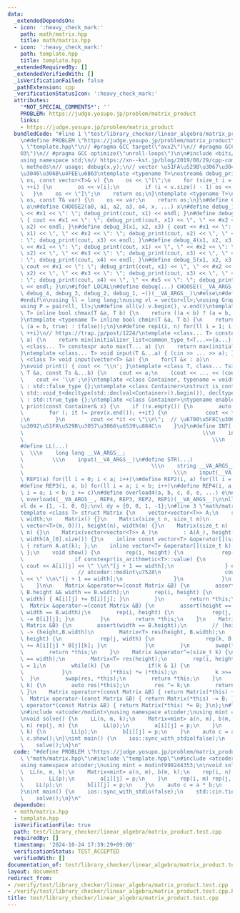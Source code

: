 ```yaml
---
data:
  _extendedDependsOn:
  - icon: ':heavy_check_mark:'
    path: math/matrix.hpp
    title: math/matrix.hpp
  - icon: ':heavy_check_mark:'
    path: template.hpp
    title: template.hpp
  _extendedRequiredBy: []
  _extendedVerifiedWith: []
  _isVerificationFailed: false
  _pathExtension: cpp
  _verificationStatusIcon: ':heavy_check_mark:'
  attributes:
    '*NOT_SPECIAL_COMMENTS*': ''
    PROBLEM: https://judge.yosupo.jp/problem/matrix_product
    links:
    - https://judge.yosupo.jp/problem/matrix_product
  bundledCode: "#line 1 \"test/library_checker/linear_algebra/matrix_product.test.cpp\"\
    \n#define PROBLEM \"https://judge.yosupo.jp/problem/matrix_product\"\n#line 2\
    \ \"template.hpp\"\n// #pragma GCC target(\"avx2\")\n// #pragma GCC optimize(\"\
    O3\")\n// #pragma GCC optimize(\"unroll-loops\")\n\n#include <bits/stdc++.h>\n\
    using namespace std;\n// https://xn--kst.jp/blog/2019/08/29/cpp-comp/\n// debug\
    \ methods\n// usage: debug(x,y);\n// vector \u51FA\u529B\u3067\u304D\u308B\u3088\
    \u3046\u306B\u4FEE\u6B63\ntemplate <typename T>\nostream& debug_print(ostream&\
    \ os, const vector<T>& v) {\n    os << \"[\";\n    for (size_t i = 0; i < v.size();\
    \ ++i) {\n        os << v[i];\n        if (i < v.size() - 1) os << \", \";\n \
    \   }\n    os << \"]\";\n    return os;\n}\ntemplate <typename T>\nostream& debug_print(ostream&\
    \ os, const T& var) {\n    os << var;\n    return os;\n}\n#define CHOOSE(a) CHOOSE2\
    \ a\n#define CHOOSE2(a0, a1, a2, a3, a4, x, ...) x\n#define debug_1(x1) { cout\
    \ << #x1 << \": \"; debug_print(cout, x1) << endl; }\n#define debug_2(x1, x2)\
    \ { cout << #x1 << \": \"; debug_print(cout, x1) << \", \" << #x2 << \": \"; debug_print(cout,\
    \ x2) << endl; }\n#define debug_3(x1, x2, x3) { cout << #x1 << \": \"; debug_print(cout,\
    \ x1) << \", \" << #x2 << \": \"; debug_print(cout, x2) << \", \" << #x3 << \"\
    : \"; debug_print(cout, x3) << endl; }\n#define debug_4(x1, x2, x3, x4) { cout\
    \ << #x1 << \": \"; debug_print(cout, x1) << \", \" << #x2 << \": \"; debug_print(cout,\
    \ x2) << \", \" << #x3 << \": \"; debug_print(cout, x3) << \", \" << #x4 << \"\
    : \"; debug_print(cout, x4) << endl; }\n#define debug_5(x1, x2, x3, x4, x5) {\
    \ cout << #x1 << \": \"; debug_print(cout, x1) << \", \" << #x2 << \": \"; debug_print(cout,\
    \ x2) << \", \" << #x3 << \": \"; debug_print(cout, x3) << \", \" << #x4 << \"\
    : \"; debug_print(cout, x4) << \", \" << #x5 << \": \"; debug_print(cout, x5)\
    \ << endl; }\n\n#ifdef LOCAL\n#define debug(...) CHOOSE((__VA_ARGS__, debug_5,\
    \ debug_4, debug_3, debug_2, debug_1, ~))(__VA_ARGS__)\n#else\n#define debug(...)\n\
    #endif\n\nusing ll = long long;\nusing vl = vector<ll>;\nusing Graph = vector<vector<ll>>;\n\
    using P = pair<ll, ll>;\n#define all(v) v.begin(), v.end()\ntemplate <typename\
    \ T> inline bool chmax(T &a, T b) {\n    return ((a < b) ? (a = b, true) : (false));\n\
    }\ntemplate <typename T> inline bool chmin(T &a, T b) {\n    return ((a > b) ?\
    \ (a = b, true) : (false));\n}\n#define rep1(i, n) for(ll i = 1; i <= ((ll)n);\
    \ ++i)\n// https://trap.jp/post/1224/\ntemplate <class... T> constexpr auto min(T...\
    \ a) {\n    return min(initializer_list<common_type_t<T...>>{a...});\n}\ntemplate\
    \ <class... T> constexpr auto max(T... a) {\n    return max(initializer_list<common_type_t<T...>>{a...});\n\
    }\ntemplate <class... T> void input(T &...a) { (cin >> ... >> a); }\ntemplate\
    \ <class T> void input(vector<T> &a) {\n    for(T &x : a)\n        cin >> x;\n\
    }\nvoid print() { cout << '\\n'; }\ntemplate <class T, class... Ts> void print(const\
    \ T &a, const Ts &...b) {\n    cout << a;\n    (cout << ... << (cout << ' ', b));\n\
    \    cout << '\\n';\n}\ntemplate <class Container, typename = void>\nstruct is_container\
    \ : std::false_type {};\ntemplate <class Container>\nstruct is_container<Container,\
    \ std::void_t<decltype(std::declval<Container>().begin()), decltype(std::declval<Container>().end())>>\
    \ : std::true_type {};\ntemplate <class Container>\ntypename enable_if<is_container<Container>::value>::type\
    \ print(const Container& x) {\n    if (!x.empty()) {\n        auto it = x.begin();\n\
    \        for (; it != prev(x.end()); ++it) {\n            cout << *it << \" \"\
    ;\n        }\n        cout << *it << \"\\n\";  // \u6700\u5F8C\u306E\u8981\u7D20\
    \u3092\u51FA\u529B\u3057\u3066\u6539\u884C\n    }\n}\n#define INT(...)       \
    \                                                        \\\n    int __VA_ARGS__;\
    \                                                           \\\n    input(__VA_ARGS__)\n\
    #define LL(...)                                                              \
    \  \\\n    long long __VA_ARGS__;                                            \
    \         \\\n    input(__VA_ARGS__)\n#define STR(...)                       \
    \                                        \\\n    string __VA_ARGS__;         \
    \                                               \\\n    input(__VA_ARGS__)\n#define\
    \ REP1(a) for(ll i = 0; i < a; i++)\n#define REP2(i, a) for(ll i = 0; i < a; i++)\n\
    #define REP3(i, a, b) for(ll i = a; i < b; i++)\n#define REP4(i, a, b, c) for(ll\
    \ i = a; i < b; i += c)\n#define overload4(a, b, c, d, e, ...) e\n#define rep(...)\
    \ overload4(__VA_ARGS__, REP4, REP3, REP2, REP1)(__VA_ARGS__)\n\nll inf = 3e18;\n\
    vl dx = {1, -1, 0, 0};\nvl dy = {0, 0, 1, -1};\n#line 3 \"math/matrix.hpp\"\n\
    template <class T> struct Matrix {\n    vector<vector<T>> A;\n    size_t height,\
    \ width;\n    Matrix() {}\n    Matrix(size_t n, size_t m)\n        : A(vector(n,\
    \ vector<T>(m, 0))), height(n), width(m) {}\n    Matrix(size_t n) : Matrix(n,\
    \ n) {}\n    Matrix(vector<vector<T>> A_)\n        : A(A_), height(A_.size()),\
    \ width(A_[0].size()) {}\n    inline const vector<T> &operator[](size_t k) const\
    \ { return A.at(k); };\n    inline vector<T> &operator[](size_t k) { return A.at(k);\
    \ };\n    void show() {\n        rep(i, height) {\n            rep(j, width) {\n\
    \                if constexpr(is_arithmetic<T>::value) {\n                   \
    \ cout << A[i][j] << \" \\n\"[j + 1 == width];\n                } else {\n   \
    \                 // atcoder::modint\u7528\n                    cout << A[i][j].val()\
    \ << \" \\n\"[j + 1 == width];\n                }\n            }\n        }\n\
    \    }\n\n    Matrix &operator+=(const Matrix &B) {\n        assert(height ==\
    \ B.height && width == B.width);\n        rep(i, height) {\n            rep(j,\
    \ width) { A[i][j] += B[i][j]; }\n        }\n        return *this;\n    }\n  \
    \  Matrix &operator-=(const Matrix &B) {\n        assert(height == B.height &&\
    \ width == B.width);\n        rep(i, height) {\n            rep(j, width) { A[i][j]\
    \ -= B[i][j]; }\n        }\n        return *this;\n    }\n    Matrix &operator*=(const\
    \ Matrix &B) {\n        assert(width == B.height);\n        // (height,width)*(B.height,B.width)\
    \ -> (height,B.width)\n        Matrix<T> res(height, B.width);\n        rep(i,\
    \ height) {\n            rep(j, width) {\n                rep(k, B.width) { res[i][k]\
    \ += A[i][j] * B[j][k]; }\n            }\n        }\n        swap(*this, res);\n\
    \        return *this;\n    }\n    Matrix &operator^=(size_t k) {\n        assert(height\
    \ == width);\n        Matrix<T> res(height);\n        rep(i, height) res[i][i]\
    \ = 1;\n        while(k) {\n            if(k & 1) {\n                res *= (*this);\n\
    \            }\n            (*this) *= (*this);\n            k >>= 1;\n      \
    \  }\n        swap(res, *this);\n        return *this;\n    }\n    Matrix pow(size_t\
    \ k) {\n        auto res(*this);\n        res ^= k;\n        return res;\n   \
    \ }\n    Matrix operator+(const Matrix &B) { return Matrix(*this) += B; }\n  \
    \  Matrix operator-(const Matrix &B) { return Matrix(*this) -= B; }\n    Matrix\
    \ operator*(const Matrix &B) { return Matrix(*this) *= B; }\n};\n#line 4 \"test/library_checker/linear_algebra/matrix_product.test.cpp\"\
    \n#include <atcoder/modint>\nusing namespace atcoder;\nusing mint = modint998244353;\n\
    \nvoid solve() {\n    LL(n, m, k);\n    Matrix<mint> a(n, m), b(m, k);\n    rep(i,\
    \ n) rep(j, m) {\n        LL(p);\n        a[i][j] = p;\n    }\n    rep(i, m) rep(j,\
    \ k) {\n        LL(p);\n        b[i][j] = p;\n    }\n    auto c = a * b;\n   \
    \ c.show();\n}\nint main() {\n    ios::sync_with_stdio(false);\n    std::cin.tie(nullptr);\n\
    \    solve();\n}\n"
  code: "#define PROBLEM \"https://judge.yosupo.jp/problem/matrix_product\"\n#include\
    \ \"math/matrix.hpp\"\n#include \"template.hpp\"\n#include <atcoder/modint>\n\
    using namespace atcoder;\nusing mint = modint998244353;\n\nvoid solve() {\n  \
    \  LL(n, m, k);\n    Matrix<mint> a(n, m), b(m, k);\n    rep(i, n) rep(j, m) {\n\
    \        LL(p);\n        a[i][j] = p;\n    }\n    rep(i, m) rep(j, k) {\n    \
    \    LL(p);\n        b[i][j] = p;\n    }\n    auto c = a * b;\n    c.show();\n\
    }\nint main() {\n    ios::sync_with_stdio(false);\n    std::cin.tie(nullptr);\n\
    \    solve();\n}\n"
  dependsOn:
  - math/matrix.hpp
  - template.hpp
  isVerificationFile: true
  path: test/library_checker/linear_algebra/matrix_product.test.cpp
  requiredBy: []
  timestamp: '2024-10-24 17:39:29+09:00'
  verificationStatus: TEST_ACCEPTED
  verifiedWith: []
documentation_of: test/library_checker/linear_algebra/matrix_product.test.cpp
layout: document
redirect_from:
- /verify/test/library_checker/linear_algebra/matrix_product.test.cpp
- /verify/test/library_checker/linear_algebra/matrix_product.test.cpp.html
title: test/library_checker/linear_algebra/matrix_product.test.cpp
---
```


